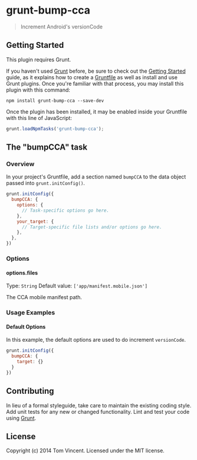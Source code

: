 # grunt-bump-cca

> Increment Android's versionCode

## Getting Started

This plugin requires Grunt.

If you haven't used [Grunt](http://gruntjs.com/) before, be sure to check out
the [Getting Started](http://gruntjs.com/getting-started) guide, as it explains
how to create a [Gruntfile](http://gruntjs.com/sample-gruntfile) as well as
install and use Grunt plugins. Once you're familiar with that process, you may
install this plugin with this command:

```shell
npm install grunt-bump-cca --save-dev
```

Once the plugin has been installed, it may be enabled inside your Gruntfile
with this line of JavaScript:

```js
grunt.loadNpmTasks('grunt-bump-cca');
```

## The "bumpCCA" task

### Overview

In your project's Gruntfile, add a section named `bumpCCA` to the data object
passed into `grunt.initConfig()`.

```js
grunt.initConfig({
  bumpCCA: {
    options: {
      // Task-specific options go here.
    },
    your_target: {
      // Target-specific file lists and/or options go here.
    },
  },
})
```

### Options

#### options.files

Type: `String`
Default value: `['app/manifest.mobile.json']`

The CCA mobile manifest path.

### Usage Examples

#### Default Options

In this example, the default options are used to do increment `versionCode`.

```js
grunt.initConfig({
  bumpCCA: {
    target: {}
  }
})
```

## Contributing

In lieu of a formal styleguide, take care to maintain the existing coding
style. Add unit tests for any new or changed functionality. Lint and test your
code using [Grunt](http://gruntjs.com/).

## License

Copyright (c) 2014 Tom Vincent. Licensed under the MIT license.
